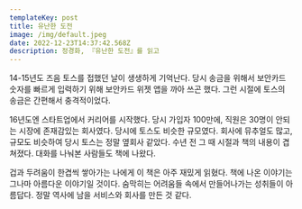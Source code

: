 ```yaml
---
templateKey: post
title: 유난한 도전
image: /img/default.jpeg
date: 2022-12-23T14:37:42.568Z
description: 정경화, 『유난한 도전』를 읽고
---
```

14-15년도 즈음 토스를 접했던 날이 생생하게 기억난다. 당시 송금을 위해서 보안카드 숫자를 빠르게 입력하기 위해 보안카드 위젯 앱을 까아 쓰곤 했다. 그런 시절에 토스의 송금은 간편해서 충격적이었다. 

16년도엔 스타트업에서 커리어를 시작했다. 당시 가입자 100만에, 직원은 30명이 안되는 시장에 존재감있는 회사였다. 당시에 토스도 비슷한 규모였다. 회사에 뮤추얼도 많고, 규모도 비슷하여 당시 토스는 정말 옆회사 같았다. 수년 전 그 때 시절과 책의 내용이 겹쳐졌다. 대화를 나눠본 사람들도 책에 나왔다.

겁과 두려움이 한겹씩 쌓아가는 나에게 이 책은 아주 재밌게 읽혔다. 책에 나온 이야기는 그나마 아름다운 이야기일 것이다. 숨막히는 어려움들 속에서 만들어나가는 성취들이 아름답다. 정말 역사에 남을 서비스와 회사를 만든 것 같다.

